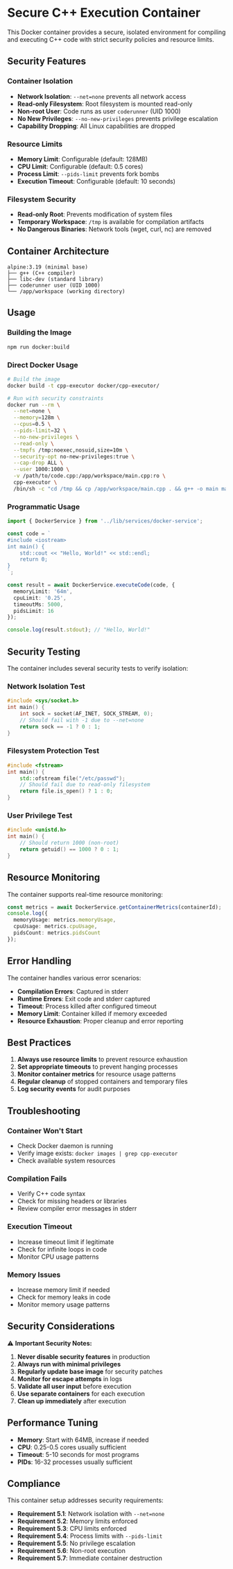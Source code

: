 # Secure C++ Execution Container

This Docker container provides a secure, isolated environment for compiling and executing C++ code with strict security policies and resource limits.

## Security Features

### Container Isolation
- **Network Isolation**: `--net=none` prevents all network access
- **Read-only Filesystem**: Root filesystem is mounted read-only
- **Non-root User**: Code runs as user `coderunner` (UID 1000)
- **No New Privileges**: `--no-new-privileges` prevents privilege escalation
- **Capability Dropping**: All Linux capabilities are dropped

### Resource Limits
- **Memory Limit**: Configurable (default: 128MB)
- **CPU Limit**: Configurable (default: 0.5 cores)
- **Process Limit**: `--pids-limit` prevents fork bombs
- **Execution Timeout**: Configurable (default: 10 seconds)

### Filesystem Security
- **Read-only Root**: Prevents modification of system files
- **Temporary Workspace**: `/tmp` is available for compilation artifacts
- **No Dangerous Binaries**: Network tools (wget, curl, nc) are removed

## Container Architecture

```
alpine:3.19 (minimal base)
├── g++ (C++ compiler)
├── libc-dev (standard library)
├── coderunner user (UID 1000)
└── /app/workspace (working directory)
```

## Usage

### Building the Image
```bash
npm run docker:build
```

### Direct Docker Usage
```bash
# Build the image
docker build -t cpp-executor docker/cpp-executor/

# Run with security constraints
docker run --rm \
  --net=none \
  --memory=128m \
  --cpus=0.5 \
  --pids-limit=32 \
  --no-new-privileges \
  --read-only \
  --tmpfs /tmp:noexec,nosuid,size=10m \
  --security-opt no-new-privileges:true \
  --cap-drop ALL \
  --user 1000:1000 \
  -v /path/to/code.cpp:/app/workspace/main.cpp:ro \
  cpp-executor \
  /bin/sh -c "cd /tmp && cp /app/workspace/main.cpp . && g++ -o main main.cpp && ./main"
```

### Programmatic Usage
```typescript
import { DockerService } from '../lib/services/docker-service';

const code = `
#include <iostream>
int main() {
    std::cout << "Hello, World!" << std::endl;
    return 0;
}
`;

const result = await DockerService.executeCode(code, {
  memoryLimit: '64m',
  cpuLimit: '0.25',
  timeoutMs: 5000,
  pidsLimit: 16
});

console.log(result.stdout); // "Hello, World!"
```

## Security Testing

The container includes several security tests to verify isolation:

### Network Isolation Test
```cpp
#include <sys/socket.h>
int main() {
    int sock = socket(AF_INET, SOCK_STREAM, 0);
    // Should fail with -1 due to --net=none
    return sock == -1 ? 0 : 1;
}
```

### Filesystem Protection Test
```cpp
#include <fstream>
int main() {
    std::ofstream file("/etc/passwd");
    // Should fail due to read-only filesystem
    return file.is_open() ? 1 : 0;
}
```

### User Privilege Test
```cpp
#include <unistd.h>
int main() {
    // Should return 1000 (non-root)
    return getuid() == 1000 ? 0 : 1;
}
```

## Resource Monitoring

The container supports real-time resource monitoring:

```typescript
const metrics = await DockerService.getContainerMetrics(containerId);
console.log({
  memoryUsage: metrics.memoryUsage,
  cpuUsage: metrics.cpuUsage,
  pidsCount: metrics.pidsCount
});
```

## Error Handling

The container handles various error scenarios:

- **Compilation Errors**: Captured in stderr
- **Runtime Errors**: Exit code and stderr captured
- **Timeout**: Process killed after configured timeout
- **Memory Limit**: Container killed if memory exceeded
- **Resource Exhaustion**: Proper cleanup and error reporting

## Best Practices

1. **Always use resource limits** to prevent resource exhaustion
2. **Set appropriate timeouts** to prevent hanging processes
3. **Monitor container metrics** for resource usage patterns
4. **Regular cleanup** of stopped containers and temporary files
5. **Log security events** for audit purposes

## Troubleshooting

### Container Won't Start
- Check Docker daemon is running
- Verify image exists: `docker images | grep cpp-executor`
- Check available system resources

### Compilation Fails
- Verify C++ code syntax
- Check for missing headers or libraries
- Review compiler error messages in stderr

### Execution Timeout
- Increase timeout limit if legitimate
- Check for infinite loops in code
- Monitor CPU usage patterns

### Memory Issues
- Increase memory limit if needed
- Check for memory leaks in code
- Monitor memory usage patterns

## Security Considerations

⚠️ **Important Security Notes:**

1. **Never disable security features** in production
2. **Always run with minimal privileges**
3. **Regularly update base image** for security patches
4. **Monitor for escape attempts** in logs
5. **Validate all user input** before execution
6. **Use separate containers** for each execution
7. **Clean up immediately** after execution

## Performance Tuning

- **Memory**: Start with 64MB, increase if needed
- **CPU**: 0.25-0.5 cores usually sufficient
- **Timeout**: 5-10 seconds for most programs
- **PIDs**: 16-32 processes usually sufficient

## Compliance

This container setup addresses security requirements:
- **Requirement 5.1**: Network isolation with `--net=none`
- **Requirement 5.2**: Memory limits enforced
- **Requirement 5.3**: CPU limits enforced  
- **Requirement 5.4**: Process limits with `--pids-limit`
- **Requirement 5.5**: No privilege escalation
- **Requirement 5.6**: Non-root execution
- **Requirement 5.7**: Immediate container destruction